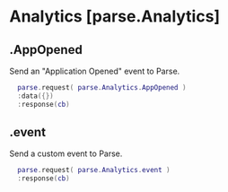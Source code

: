 <style>.codehilite{padding-bottom:6px;}</style>

# Analytics [parse.Analytics]

## .AppOpened

Send an "Application Opened" event to Parse.

```lua
  parse.request( parse.Analytics.AppOpened )
  :data({})
  :response(cb)
```

## .event

Send a custom event to Parse.

```lua
  parse.request( parse.Analytics.event )
  :response(cb)
  ```
